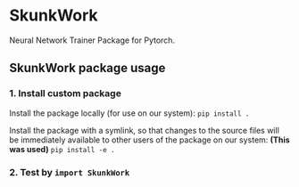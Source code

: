 # SkunkWork
Neural Network Trainer Package for Pytorch.

## SkunkWork package usage
### 1. Install custom package

Install the package locally (for use on our system):
`pip install .`

Install the package with a symlink, so that changes to the source files will be immediately available to other users of the package on our system: **(This was used)**
`pip install -e .`

### 2. Test by `import SkunkWork`